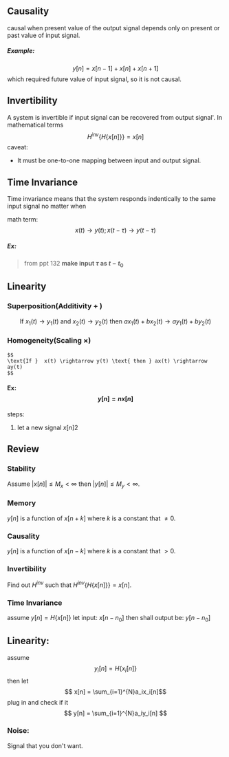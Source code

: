 ## Causality
causal when present value of the output signal depends only on present or past value of input signal.

##### Example:
$$ y[n]=x[n-1]+x[n]+x[n+1] $$
which required future value of input signal, so it is not causal.

## Invertibility
A system is invertible if input signal can be recovered from output signal'.
In mathematical terms $$
H^{inv}\{H\{x[n]\}\}=x[n]
$$
caveat:
- It must be one-to-one mapping between input and output signal.

## Time Invariance
Time invariance means that the system responds indentically to the same input signal no matter when

math term: $$
x(t) \rightarrow y(t) ; x(t-\tau) \rightarrow y(t-\tau)
$$
##### Ex:
>from ppt 132
>**make input $\tau$ as $t-t_0$**

## Linearity
### Superposition(Additivity $+$ )
$$
\text{If  }  x_1(t) \rightarrow y_1(t) \text{ and } x_2(t) \rightarrow y_2(t) \text{ then } ax_1(t)+bx_2(t) \rightarrow ay_1(t)+by_2(t)
$$

### Homogeneity(Scaling $\times$)
	$$
	\text{If }  x(t) \rightarrow y(t) \text{ then } ax(t) \rightarrow ay(t)
	$$
#### Ex: $$ y[n]=nx[n] $$
steps: 
1. let a new signal $x[n]2$

## Review 
### Stability
Assume $|x[n]| \leq M_x \lt \infty$ then $|y[n]| \leq M_y \lt \infty$.

### Memory
$y[n]$ is a function of $x[n+k]$ where $k$ is a constant that $\neq 0$.

### Causality
$y[n]$ is a function of $x[n-k]$ where $k$ is a constant that $\gt 0$.

### Invertibility
Find out $H^{inv}$ such that $H^{inv}\{H\{x[n]\}\}=x[n]$.

### Time Invariance
assume $y[n] = H\{x[n]\}$
let input: $x[n-n_0]$ then shall output be: $y[n-n_0]$

## Linearity: 
assume $$
y_i[n]=H\{x_i[n]\}
$$
then let 
$$
x[n] = \sum_{i=1}^{N}a_ix_i[n]$$
plug in and check if it 
$$
y[n] = \sum_{i=1}^{N}a_iy_i[n]
$$

### Noise:
Signal that you don't want.















